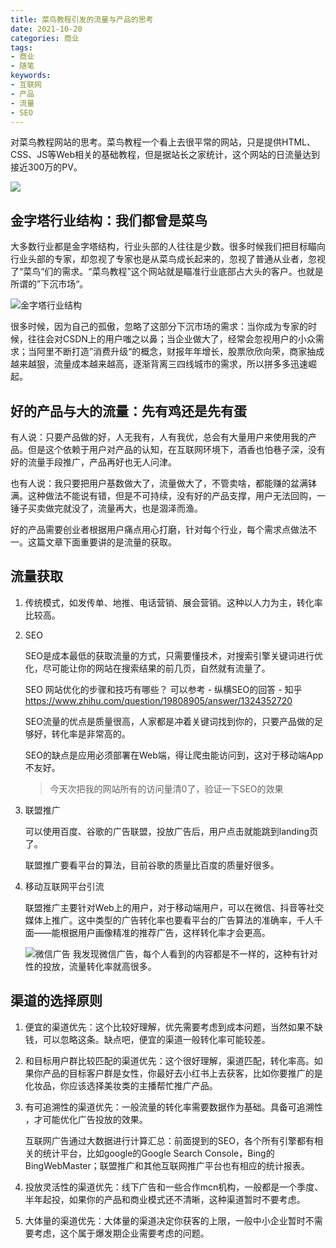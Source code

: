 ```yaml
---
title: 菜鸟教程引发的流量与产品的思考
date: 2021-10-20
categories: 商业
tags: 
- 商业
- 随笔
keywords:
- 互联网
- 产品
- 流量
- SEO
---
```


对菜鸟教程网站的思考。菜鸟教程一个看上去很平常的网站，只是提供HTML、CSS、JS等Web相关的基础教程，但是据站长之家统计，这个网站的日流量达到接近300万的PV。

![](https://s.pc.qq.com/tousu/img/20211024/2682028_1635059637.jpg)

## 金字塔行业结构：我们都曾是菜鸟

大多数行业都是金字塔结构，行业头部的人往往是少数。很多时候我们把目标瞄向行业头部的专家，却忽视了专家也是从菜鸟成长起来的，忽视了普通从业者，忽视了“菜鸟“们的需求。“菜鸟教程”这个网站就是瞄准行业底部占大头的客户。也就是所谓的”下沉市场“。

![金字塔行业结构](https://ae04.alicdn.com/kf/Ub42e3dfeba084b438059673c5781ab0fd.png)

很多时候，因为自己的孤傲，忽略了这部分下沉市场的需求：当你成为专家的时候，往往会对CSDN上的用户嗤之以鼻；当企业做大了，经常会忽视用户的小众需求；当阿里不断打造”消费升级“的概念，财报年年增长，股票欣欣向荣，商家抽成越来越狠，流量成本越来越高，逐渐背离三四线城市的需求，所以拼多多迅速崛起。

## 好的产品与大的流量：先有鸡还是先有蛋

有人说：只要产品做的好，人无我有，人有我优，总会有大量用户来使用我的产品。但是这个依赖于用户对产品的认知，在互联网环境下，酒香也怕巷子深，没有好的流量手段推广，产品再好也无人问津。

也有人说：我只要把用户基数做大了，流量做大了，不管卖啥，都能赚的盆满钵满。这种做法不能说有错，但是不可持续，没有好的产品支撑，用户无法回购，一锤子买卖做完就没了，流量再大，也是涸泽而渔。

好的产品需要创业者根据用户痛点用心打磨，针对每个行业，每个需求点做法不一。这篇文章下面重要讲的是流量的获取。

## 流量获取

1. 传统模式，如发传单、地推、电话营销、展会营销。这种以人力为主，转化率比较高。

2. SEO

   SEO是成本最低的获取流量的方式，只需要懂技术，对搜索引擎关键词进行优化，尽可能让你的网站在搜索结果的前几页，自然就有流量了。

   SEO 网站优化的步骤和技巧有哪些？ 可以参考 - 纵横SEO的回答 - 知乎 https://www.zhihu.com/question/19808905/answer/1324352720

   SEO流量的优点是质量很高，人家都是冲着关键词找到你的，只要产品做的足够好，转化率是非常高的。

   SEO的缺点是应用必须部署在Web端，得让爬虫能访问到，这对于移动端App不友好。

   > 今天次把我的网站所有的访问量清0了，验证一下SEO的效果

3. 联盟推广

   可以使用百度、谷歌的广告联盟，投放广告后，用户点击就能跳到landing页了。

   联盟推广要看平台的算法，目前谷歌的质量比百度的质量好很多。

4. 移动互联网平台引流

   联盟推广主要针对Web上的用户，对于移动端用户，可以在微信、抖音等社交媒体上推广。这中类型的广告转化率也要看平台的广告算法的准确率，千人千面——能根据用户画像精准的推荐广告，这样转化率才会更高。

   ![微信广告](https://ae04.alicdn.com/kf/Ub334c48335db4cfdaea9cc8071fabde3F.png)
   我发现微信广告，每个人看到的内容都是不一样的，这种有针对性的投放，流量转化率就高很多。

## 渠道的选择原则

1. 便宜的渠道优先：这个比较好理解，优先需要考虑到成本问题，当然如果不缺钱，可以忽略这条。缺点吧，便宜的渠道一般转化率可能较差。

2. 和目标用户群比较匹配的渠道优先：这个很好理解，渠道匹配，转化率高。如果你产品的目标客户群是女性，你最好去小红书上去获客，比如你要推广的是化妆品，你应该选择美妆类的主播帮忙推广产品。

3. 有可追溯性的渠道优先：一般流量的转化率需要数据作为基础。具备可追溯性 ，才可能优化广告投放的效果。

   互联网广告通过大数据进行计算汇总：前面提到的SEO，各个所有引擎都有相关的统计平台，比如google的Google Search Console，Bing的BingWebMaster；联盟推广和其他互联网推广平台也有相应的统计报表。

4. 投放灵活性的渠道优先：线下广告和一些合作mcn机构，一般都是一个季度、半年起投，如果你的产品和商业模式还不清晰，这种渠道暂时不要考虑。

5. 大体量的渠道优先：大体量的渠道决定你获客的上限，一般中小企业暂时不需要考虑，这个属于爆发期企业需要考虑的问题。
